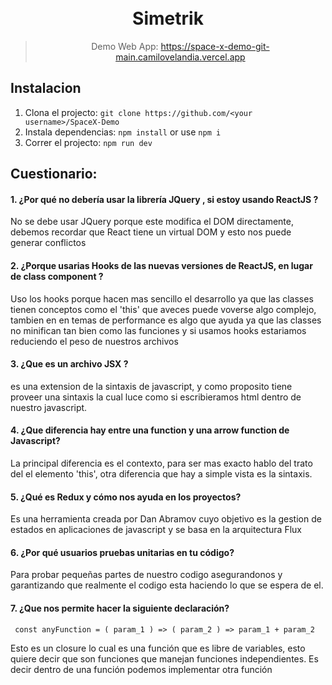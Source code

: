 <h1 align="center">
  <br>Simetrik<br>
</h1>
<p align="center"><p>


<div align="center">

> Demo Web App: https://space-x-demo-git-main.camilovelandia.vercel.app   
</div>


## Instalacion

1. Clona el projecto: `git clone https://github.com/<your username>/SpaceX-Demo`
2. Instala dependencias: `npm install` or use `npm i`
3. Correr el projecto: `npm run dev`



## Cuestionario:


#### 1. ¿Por qué no debería usar la librería JQuery , si estoy usando ReactJS ?

 No se debe usar JQuery porque este modifica el DOM directamente, debemos recordar que React tiene un virtual DOM
 y esto nos puede generar conflictos

#### 2. ¿Porque usarias Hooks de las nuevas versiones de ReactJS, en lugar de class component ?

Uso los hooks porque hacen mas sencillo el desarrollo ya que las classes  tienen conceptos como el 'this'
que aveces puede voverse algo complejo, tambien en en temas de performance es algo que ayuda ya que las classes no minifican tan bien como las funciones y si usamos hooks estariamos reduciendo el peso de nuestros archivos 

#### 3. ¿Que es un archivo JSX ?

es una extension de la sintaxis de javascript, y como proposito tiene proveer una sintaxis 
la cual luce como si escribieramos html dentro de nuestro javascript.

#### 4. ¿Que diferencia hay entre una function y una arrow function de Javascript?

La principal diferencia es el contexto, para ser mas exacto hablo del trato del el elemento 'this',
otra diferencia que hay a simple vista es la sintaxis.

#### 5. ¿Qué es Redux y cómo nos ayuda en los proyectos?

Es una herramienta creada por Dan Abramov cuyo objetivo es la gestion de estados en aplicaciones de 
javascript y se basa en la arquitectura Flux

#### 6. ¿Por qué usuarios pruebas unitarias en tu código?

Para probar pequeñas partes de nuestro codigo asegurandonos y garantizando que realmente el codigo esta haciendo lo que se espera de el.

#### 7. ¿Que nos permite hacer la siguiente declaración?
 ```
  const anyFunction = ( param_1 ) => ( param_2 ) => param_1 + param_2
  ```

  Esto es un closure lo cual es una función que es libre de variables, esto quiere decir que son funciones que manejan funciones independientes. Es decir dentro de una función podemos implementar otra función